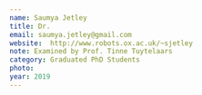 ```yaml
---
name: Saumya Jetley
title: Dr.
email: saumya.jetley@gmail.com
website:  http://www.robots.ox.ac.uk/~sjetley
note: Examined by Prof. Tinne Tuytelaars
category: Graduated PhD Students
photo: 
year: 2019
---
```

